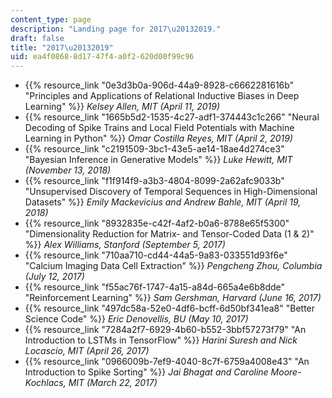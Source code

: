 ```yaml
---
content_type: page
description: "Landing page for 2017\u20132019."
draft: false
title: "2017\u20132019"
uid: ea4f0868-8d17-47f4-a0f2-620d00f99c96
---
```

- {{% resource_link "0e3d3b0a-906d-44a9-8928-c6662281616b" "Principles and Applications of Relational Inductive Biases in Deep Learning" %}} *Kelsey Allen, MIT (April 11, 2019)*
- {{% resource_link "1665b5d2-1535-4c27-adf1-374443c1c266" "Neural Decoding of Spike Trains and Local Field Potentials with Machine Learning in Python" %}} *Omar Costilla Reyes, MIT (April 2, 2019)*
- {{% resource_link "c2191509-3bc1-43e5-ae14-18ae4d274ce3" "Bayesian Inference in Generative Models" %}} *Luke Hewitt, MIT (November 13, 2018)*           
- {{% resource_link "f1f914f9-a3b3-4804-8099-2a62afc9033b" "Unsupervised Discovery of Temporal Sequences in High-Dimensional Datasets" %}} *Emily Mackevicius and Andrew Bahle, MIT (April 19, 2018)*
- {{% resource_link "8932835e-c42f-4af2-b0a6-8788e65f5300" "Dimensionality Reduction for Matrix- and Tensor-Coded Data (1 & 2)" %}} *Alex Williams, Stanford (September 5, 2017)*
- {{% resource_link "710aa710-cd44-44a5-9a83-033551d93f6e" "Calcium Imaging Data Cell Extraction" %}} *Pengcheng Zhou, Columbia (July 12, 2017)*
- {{% resource_link "f55ac76f-1747-4a15-a84d-665a4e6b8dde" "Reinforcement Learning" %}} *Sam Gershman, Harvard (June 16, 2017)*
- {{% resource_link "497dc58a-52e0-4df6-bcff-6d50bf341ea8" "Better Science Code" %}} *Eric Denovellis, BU (May 10, 2017)* 
- {{% resource_link "7284a2f7-6929-4b60-b552-3bbf57273f79" "An Introduction to LSTMs in TensorFlow" %}} *Harini Suresh and Nick Locascio, MIT (April 26, 2017)* 
- {{% resource_link "0966009b-7ef9-4040-8c7f-6759a4008e43" "An Introduction to Spike Sorting" %}} *Jai Bhagat and Caroline Moore-Kochlacs, MIT (March 22, 2017)*